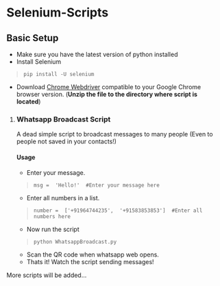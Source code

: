 # Selenium-Scripts

## Basic Setup
 * Make sure you have the latest version of python installed
 * Install Selenium
 >`pip install -U selenium`
 * Download [Chrome Webdriver](https://chromedriver.chromium.org/downloads) compatible to your Google Chrome browser version. (**Unzip the file to the directory where script is located**)

 1. ### Whatsapp Broadcast Script
	A dead simple script to broadcast messages to many people (Even to people not saved in your contacts!)
	#### Usage
	* Enter your message.
	> `msg =  'Hello!'  #Enter your message here`
	* Enter all numbers in a list.
	> `number =  ['+91964744235',  '+91583853853']  #Enter all numbers here`
	* Now run the script
	> `python WhatsappBroadcast.py`
	* Scan the QR code when whatsapp web opens.
	* Thats it! Watch the script sending messages!

More scripts will be added...
